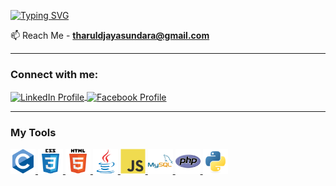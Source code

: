 <a href="https://git.io/typing-svg"><img src="https://readme-typing-svg.demolab.com?font=&weight=700&size=25&pause=1000&color=17ACFF&background=09213293&center=true&vCenter=true&random=false&width=435&lines=Hello!++I'm+Tharul" alt="Typing SVG" /></a>


📫 Reach Me  - **tharuldjayasundara@gmail.com**
             

---------------------------------------------------------------------
<h3 align="left">Connect with me:</h3>
    <p align="left" class="social-icons">
        <a href="https://www.linkedin.com/in/tharuljayasundara" target="_blank">
            <img align="center" src="https://raw.githubusercontent.com/rahuldkjain/github-profile-readme-generator/master/src/images/icons/Social/linked-in-alt.svg" alt="LinkedIn Profile" height="30" width="40" />
        </a>
        <a href="https://www.facebook.com/tharul.jayasundara?mibextid=ZbWKwL" target="_blank">
            <img align="center" src="https://raw.githubusercontent.com/rahuldkjain/github-profile-readme-generator/master/src/images/icons/Social/facebook.svg" alt="Facebook Profile" height="30" width="40" />
        </a>
    </p>

---------------------------------------------------------------------    
<h3 align="left">My Tools</h3>
<p align="left"> <a href="https://www.cprogramming.com/" target="_blank" rel="noreferrer"> <img src="https://raw.githubusercontent.com/devicons/devicon/master/icons/c/c-original.svg" alt="c" width="40" height="40"/> </a> <a href="https://www.w3schools.com/css/" target="_blank" rel="noreferrer"> <img src="https://raw.githubusercontent.com/devicons/devicon/master/icons/css3/css3-original-wordmark.svg" alt="css3" width="40" height="40"/> </a> <a href="https://www.w3.org/html/" target="_blank" rel="noreferrer"> <img src="https://raw.githubusercontent.com/devicons/devicon/master/icons/html5/html5-original-wordmark.svg" alt="html5" width="40" height="40"/> </a> <a href="https://www.java.com" target="_blank" rel="noreferrer"> <img src="https://raw.githubusercontent.com/devicons/devicon/master/icons/java/java-original.svg" alt="java" width="40" height="40"/> </a> <a href="https://developer.mozilla.org/en-US/docs/Web/JavaScript" target="_blank" rel="noreferrer"> <img src="https://raw.githubusercontent.com/devicons/devicon/master/icons/javascript/javascript-original.svg" alt="javascript" width="40" height="40"/> </a> <a href="https://www.mysql.com/" target="_blank" rel="noreferrer"> <img src="https://raw.githubusercontent.com/devicons/devicon/master/icons/mysql/mysql-original-wordmark.svg" alt="mysql" width="40" height="40"/> </a> <a href="https://www.php.net" target="_blank" rel="noreferrer"> <img src="https://raw.githubusercontent.com/devicons/devicon/master/icons/php/php-original.svg" alt="php" width="40" height="40"/> </a> <a href="https://www.python.org" target="_blank" rel="noreferrer"> <img src="https://raw.githubusercontent.com/devicons/devicon/master/icons/python/python-original.svg" alt="python" width="40" height="40"/> </a> </p>
